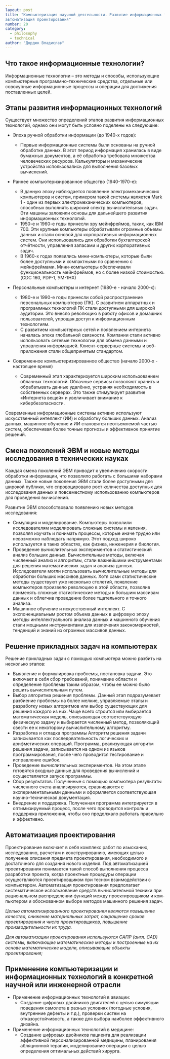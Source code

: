 ```yaml
---
layout: post
title: "Компьютеризация научной деятельности. Развитие информационных технологий и
автоматизация проектирования"
number: 20
category:
  - philosophy
  - technical
author: "Дордюк Владислав"
---
```


## Что такое информационные технологии?
Информационные технологии – это методы и способы, использующие компьютерные программно-технические средства, отдельные или совокупные информационные процессы и операции для достижения поставленных целей.

## Этапы развития информационных технологий
Существует множество определений этапов развития информационных технологий, однако они могут быть условно поделены на следующие:
* Эпоха ручной обработки информации (до 1940-х годов):
    * Первые информационные системы были основаны на ручной обработке данных. В этот период информация хранилась в виде бумажных документов, а её обработка требовала множества человеческих ресурсов. Калькуляторы и механические устройства использовались для выполнения базовых вычислений.
* Раннее компьютеризированное общество (1940-1970-е):
    * В данную эпоху наблюдается появление электромеханических компьютеров и систем, примером такой системы является Mark 1 - один из первых электромеханических компьютеров, способных выполнять широкий спектр вычислительных задач. Эти машины заложили основы для дальнейшего развития информационных технологий.
    * 1950-е и 1960-е годы принесли эру мейнфреймов, таких, как IBM 700. Эти крупные компьютеры обрабатывали огромные объемы данных и стали основой для корпоративных информационных систем. Они использовались для обработки бухгалтерской отчётности, управления запасами и других корпоративных задач.
    * В 1960-х годах появились мини-компьютеры, которые были более доступными и компактными по сравнению с мейнфреймами. Мини-компьютеры обеспечивали функциональность мейнфреймов, но с более низкой стоимостью. (CDC 160, PDP-1, УМ-1НХ)
* Персональные компьютеры и интернет (1980-е - начало 2000-х):
    * 1980-е и 1990-е годы принесли собой распространение персональных компьютеров (ПК). С развитием аппаратных и программных технологий ПК стали доступными для широкой аудитории. Это внесло революцию в работу офисов и домашних пользователей, упрощая доступ к информационным технологиям.
    * С развитием компьютерных сетей и появлением интернета началась эпоха глобальной связности. Компании стали активно использовать сетевые технологии для обмена данными и управления информацией. Клиент-серверные системы и веб-приложения стали общепринятым стандартом.

* Современное компьютеризированное общество (начало 2000-х - настоящее время)
    * Современный этап характеризуется широким использованием облачных технологий. Облачные сервисы позволяют хранить и обрабатывать данные удалённо, устраняя необходимость в собственных серверах. Это также стимулирует развитие «Интернета вещей» и увеличивает внимание к кибербезопасности.

Современные информационные системы активно используют искусственный интеллект (ИИ) и обработку больших данных. Анализ данных, машинное обучение и ИИ становятся неотъемлемой частью систем, обеспечивая более точные прогнозы и эффективное принятие решений.

## Смена поколений ЭВМ и новые методы исследования в технических науках
Каждая смена поколений ЭВМ приводит к увеличению скорости обработки информации, что позволило работать с большими наборами данных. Также новые поколения ЭВМ стали более доступными для широкой публики, что спровоцировало рост количества доступных для исследования данных и повсеместному использованию компьютеров для проведения вычислений.

Развитие ЭВМ способствовало появлению новых методов исследования:
* Симуляция и моделирование. Компьютеры позволили исследователям моделировать сложные системы и явления, позволяя изучать и понимать процессы, которые иначе трудно или невозможно наблюдать напрямую. Этот подход широко используется в таких областях, как физика, инженерия и биология.
* Проведение вычислительных экспериментов и статистический анализ больших данных. Вычислительные методы, включая численный анализ и алгоритмы, стали важнейшими инструментами для решения математических задач и анализа данных. Исследователи могли использовать вычислительные методы для обработки больших массивов данных. Хотя сами статистические методы существуют уже несколько столетий, появление компьютеров произвело революцию в этой области, позволив применять сложные статистические методы к большим массивам данных и облегчив проведение более тщательного и точного анализа.
* Машинное обучение и искусственный интеллект.  С экспоненциальным ростом объема данных в цифровую эпоху методы интеллектуального анализа данных и машинного обучения стали мощными инструментами для извлечения закономерностей, тенденций и знаний из огромных массивов данных.

## Решение прикладных задач на компьютерах
Решение прикладных задач с помощью компьютера можно разбить на несколько этапов:
* Выявление и формулировка проблемы, постановка задачи. Это включает в себя сбор требований, понимание области и определение проблемы таким образом, чтобы ее можно было решить вычислительным путем.
* Выбор алгоритма решения проблемы. Данный этап подразумевает разбиение проблемы на более мелкие, управляемые этапы и разработку новых алгоритмов или выбор существующих для решения каждого из них. Чаще всего строится или выбирается математическая модель, описывающая соответствующую физическую задачу и выбирается численный метод, позволяющий свести ее к некоторому вычислительному алгоритму. 
* Разработка и отладка программы Алгоритм решения задачи записывается как последовательность логических и арифметических операций. Программа, реализующая алгоритм решения задачи, записывается на одном из языков программирования, после чего проводится тестирование и исправление ошибок.
* Проведение вычислительных экспериментов. На этом этапе готовятся входные данные для проведения вычислений и осуществляется запуск программы. 
* Сбор результатов. Полученные с помощью компьютера результаты численного счета анализируются, сравниваются с экспериментальными данными и оформляется соответствующая научно-техническая документация. 
* Внедрение и поддержка. Полученная программа интегрируется в оптимизируемый процесс, после чего проводится контроль и поддержка приложения, чтобы оно продолжало работать правильно и эффективно. 

## Автоматизация проектирования
Проектирование включает в себя комплекс работ по изысканию, исследованию, расчетам и конструированию, имеющих целью получение описания предмета проектирования, необходимого и достаточного для создания нового изделия.
Под автоматизацией проектирования понимается такой способ выполнения процесса разработки проекта, когда проектные процедуры операции осуществляются проектировщиком при тесном взаимодействии с компьютером. Автоматизация проектирования предполагает систематическое использование средств вычислительной техники при рациональном распределении функций между проектировщиком и ком­пьютером и обоснованном выборе методов машинного решения задач.

*Целью автоматизированного проектирования являются повышение качества, снижение материальных затрат, сокращение сроков проектирования и числа проектировщиков, повышение производительности их труда.*

*Для автоматизации проектирования используются САПР (англ. CAD) системы, включающие математические методы и построенные на их основе математические модели, описывающие объекты проектирования;*

## Применение компьютеризации и информационных технологий в конкретной научной или инженерной отрасли
* Применение информационных технологий в авиации:
    * Создание цифровых двойников двигателей с целью симуляции поведения самолета в разных условиях (погодные условия, внутренние дефекты и т.д.), проверки систем на отказоустойчивость, а также для выбора наиболее эффективного дизайна.
* Применение информационных технологий в медицине:
    * Создание цифровых двойников пациента для реализации эффективной персонализированной медицины, планирования абляционной терапии, моделирование операции с целью определения оптимальных действий хирурга.
